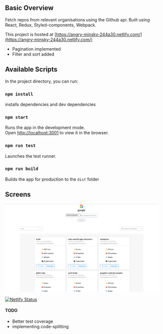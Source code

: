 ## Basic Overview

Fetch repos from relevant organisations using the Github api. Built using React, Redux, Styled-components, Webpack.

This project is hosted at [https://angry-minsky-244a30.netlify.com/](https://angry-minsky-244a30.netlify.com/)

- Pagination implemented
- Filter and sort added

## Available Scripts

In the project directory, you can run:

### `npm install`

installs dependencies and dev dependencies<br>

### `npm start`

Runs the app in the development mode.<br>
Open [http://localhost:3001](http://localhost:3001) to view it in the browser.

### `npm run test`

Launches the test runner.

### `npm run build`

Builds the app for production to the `dist` folder

## Screens

<img src="src/screen.png">

[![Netlify Status](https://api.netlify.com/api/v1/badges/1f5e36e6-067a-4fc1-9bc7-b25433ec4c3f/deploy-status)](https://app.netlify.com/sites/heuristic-brown-ebb506/deploys)

#### TODO

- Better test coverage
- implementing code-splitting
